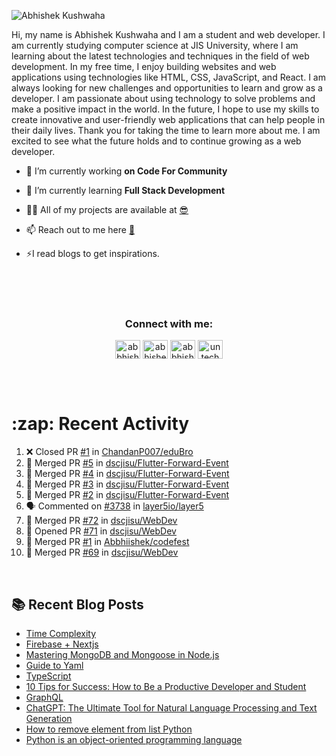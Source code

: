 <!-- <img src="./profileheader.png"> -->

![Abhishek Kushwaha](https://wiidgets.vercel.app/api/banner?title=Abhishek%20Kushwaha&bio=Code%20|%20Community%20|%20Music&twitter=abbhishekstwt)

<!-- <h1 align="center"> <img src="https://c.tenor.com/HO7EBVsu04oAAAAi/pikachu-pokemon.gif" width="50"> I'm Abhishek Kushwaha <img src="https://cdn.discordapp.com/emojis/852778687958482944.gif?v=1" width="50"></h1>
<p align="center">
  <img src="https://readme-typing-svg.herokuapp.com?color=00FFFF&width=380&height=45&lines=UG+at+JIS+UNIVERSITY;GDSC+Lead+22;Discord+Bot+Developer;Full+Stack+Developer;Open-Source+Enthusiast;Nice+To+Meet+You+...;&center=true">
  </p>




 -->
Hi, my name is Abhishek Kushwaha and I am a student and web developer.
I am currently studying computer science at JIS University, where I am learning about the latest technologies and techniques in the field of web development.
In my free time, I enjoy building websites and web applications using technologies like HTML, CSS, JavaScript, and React. I am always looking for new challenges and opportunities to learn and grow as a developer.
I am passionate about using technology to solve problems and make a positive impact in the world. In the future, I hope to use my skills to create innovative and user-friendly web applications that can help people in their daily lives.
Thank you for taking the time to learn more about me. I am excited to see what the future holds and to continue growing as a web developer.



- 🔭 I’m currently working **on Code For Community**

- 🌱 I’m currently learning **Full Stack Development**

- 👨‍💻 All of my projects are available at [😎](https://github.com/Abbhiishek)

- 📫 Reach out to me here **[📧](abhishekkushwaha1479@gmail.com)**

- ⚡I read blogs to get inspirations.

<br>
<br>
<br>

<h3  align="center">Connect with me:</h3>
<p  align="center">
<a href="https://twitter.com/abbhishek_k" target="blank"><img align="center" src="https://raw.githubusercontent.com/rahuldkjain/github-profile-readme-generator/master/src/images/icons/Social/twitter.svg" alt="abbhishek_k" height="30" width="40" /></a>
<a href="https://linkedin.com/in/abhishek-kushwaha-653a74213/" target="blank"><img align="center" src="https://raw.githubusercontent.com/rahuldkjain/github-profile-readme-generator/master/src/images/icons/Social/linked-in-alt.svg" alt="abhishek-kushwaha-653a74213/" height="30" width="40" /></a>
<a href="https://instagram.com/abbhishek_k" target="blank"><img align="center" src="https://raw.githubusercontent.com/rahuldkjain/github-profile-readme-generator/master/src/images/icons/Social/instagram.svg" alt="abbhishek_k" height="30" width="40" /></a>
<a href="https://www.youtube.com/c/UCDV_cwac9byivL5hvpU9mHQ" target="blank"><img align="center" src="https://raw.githubusercontent.com/rahuldkjain/github-profile-readme-generator/master/src/images/icons/Social/youtube.svg" alt="untechnicaltech" height="30" width="40" /></a>

</p>
<br>
<br>
<h1>:zap: Recent Activity</h1>

<!--START_SECTION:activity-->
1. ❌ Closed PR [#1](https://github.com/ChandanP007/eduBro/pull/1) in [ChandanP007/eduBro](https://github.com/ChandanP007/eduBro)
2. 🎉 Merged PR [#5](https://github.com/dscjisu/Flutter-Forward-Event/pull/5) in [dscjisu/Flutter-Forward-Event](https://github.com/dscjisu/Flutter-Forward-Event)
3. 🎉 Merged PR [#4](https://github.com/dscjisu/Flutter-Forward-Event/pull/4) in [dscjisu/Flutter-Forward-Event](https://github.com/dscjisu/Flutter-Forward-Event)
4. 🎉 Merged PR [#3](https://github.com/dscjisu/Flutter-Forward-Event/pull/3) in [dscjisu/Flutter-Forward-Event](https://github.com/dscjisu/Flutter-Forward-Event)
5. 🎉 Merged PR [#2](https://github.com/dscjisu/Flutter-Forward-Event/pull/2) in [dscjisu/Flutter-Forward-Event](https://github.com/dscjisu/Flutter-Forward-Event)
6. 🗣 Commented on [#3738](https://github.com/layer5io/layer5/issues/3738) in [layer5io/layer5](https://github.com/layer5io/layer5)
7. 🎉 Merged PR [#72](https://github.com/dscjisu/WebDev/pull/72) in [dscjisu/WebDev](https://github.com/dscjisu/WebDev)
8. 💪 Opened PR [#71](https://github.com/dscjisu/WebDev/pull/71) in [dscjisu/WebDev](https://github.com/dscjisu/WebDev)
9. 🎉 Merged PR [#1](https://github.com/Abbhiishek/codefest/pull/1) in [Abbhiishek/codefest](https://github.com/Abbhiishek/codefest)
10. 🎉 Merged PR [#69](https://github.com/dscjisu/WebDev/pull/69) in [dscjisu/WebDev](https://github.com/dscjisu/WebDev)
<!--END_SECTION:activity-->

<br>

  
## :books: Recent Blog Posts

<!-- BLOG-POST-LIST:START -->
- [Time Complexity](https://dev.to/abbhiishek/time-complexity-41a1)
- [Firebase + Nextjs](https://dev.to/abbhiishek/firebase-nextjs-511a)
- [Mastering MongoDB and Mongoose in Node.js](https://dev.to/abbhiishek/mastering-mongodb-and-mongoose-in-nodejs-1be5)
- [Guide to Yaml](https://dev.to/abbhiishek/guide-to-yaml-339b)
- [TypeScript](https://dev.to/abbhiishek/typescript-3abm)
- [10 Tips for Success: How to Be a Productive Developer and Student](https://dev.to/abbhiishek/10-tips-for-success-how-to-be-a-productive-developer-and-student-440f)
- [GraphQL](https://dev.to/abbhiishek/graphql-2hc2)
- [ChatGPT: The Ultimate Tool for Natural Language Processing and Text Generation](https://dev.to/abbhiishek/chatgpt-the-ultimate-tool-for-natural-language-processing-and-text-generation-40ag)
- [How to remove element from list Python](https://dev.to/abbhiishek/how-to-remove-element-from-list-python-22d6)
- [Python is an object-oriented programming language](https://dev.to/abbhiishek/python-an-object-oriented-programming-language-2ob8)
<!-- BLOG-POST-LIST:END -->
